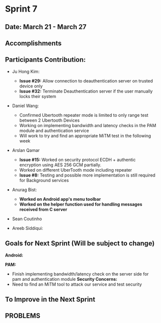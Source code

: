 # Sprint 7

## Date: March 21 - March 27

## Accomplishments

## Participants Contribution:
* Ju Hong Kim:
    * **Issue #29:** Allow connection to deauthentication server on trusted device only
    * **Issue #32:** Terminate Deauthentication server if the user manually locks their system
  
* Daniel Wang: 
    * Confirmed Ubertooth repeater mode is limited to only range test between 2 Ubertooth Devices
    * Working on implementing bandwidth and latency checks in the PAM module and authentication service  
    * Will work to try and find an appropriate MiTM test in the following week 
   
* Arslan Qamar
    * **Issue #15:** Worked on security protocol ECDH + authentic encryption using AES 256 GCM partially. 
    * Worked on different UberTooth mode including repeater 
    * **Issue #8:** Testing and possible more implementation is still required for Background services
    
    
* Anurag Bist:
  * **Worked on Android app's menu toolbar**
  * **Worked on the helper function used for handling messages received from C server**
 
* Sean Coutinho
  
* Areeb Siddiqui:

## Goals for Next Sprint (Will be subject to change)
**Android:**
    
 **PAM:**
   * Finish implementing bandwidth/latency check on the server side for pam and authentication module
 **Security Concerns:**
   * Need to find an MiTM tool to attack our service and test security 
    
 
## To Improve in the Next Sprint
 
## PROBLEMS
   
